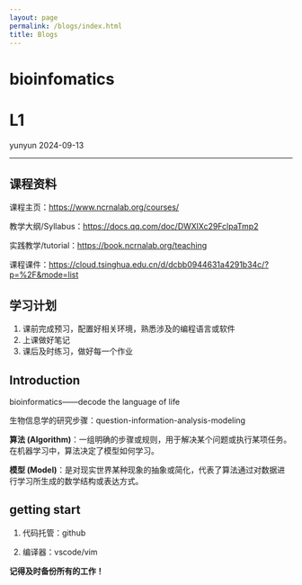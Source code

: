 ```yaml
---
layout: page
permalink: /blogs/index.html
title: Blogs
---
```


# bioinfomatics

# L1

yunyun 2024-09-13

---

## 课程资料

课程主页：https://www.ncrnalab.org/courses/

教学大纲/Syllabus：https://docs.qq.com/doc/DWXlXc29FclpaTmp2

实践教学/tutorial：https://book.ncrnalab.org/teaching

课程课件：https://cloud.tsinghua.edu.cn/d/dcbb0944631a4291b34c/?p=%2F&mode=list

## 学习计划

1. 课前完成预习，配置好相关环境，熟悉涉及的编程语言或软件
2. 上课做好笔记
3. 课后及时练习，做好每一个作业

## Introduction

bioinformatics——decode the language of life

生物信息学的研究步骤：question-information-analysis-modeling

**算法 (Algorithm)**：一组明确的步骤或规则，用于解决某个问题或执行某项任务。在机器学习中，算法决定了模型如何学习。

**模型 (Model)**：是对现实世界某种现象的抽象或简化，代表了算法通过对数据进行学习所生成的数学结构或表达方式。

## getting start

1. 代码托管：github

2. 编译器：vscode/vim

**记得及时备份所有的工作！**

